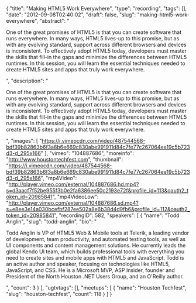 {
  "title": "Making HTML5 Work Everywhere",
  "type": "recording",
  "tags": [],
  "date": "2012-09-08T02:40:02",
  "draft": false,
  "slug": "making-html5-work-everywhere",
  "abstract": "<p>One of the great promises of HTML5 is that you can create software that runs everywhere. In many ways, HTML5 lives-up to this promise, but as with any evolving standard, support across different browsers and devices is inconsistent. To effectively adopt HTML5 today, developers must master the skills that fill-in the gaps and minimize the differences between HTML5 runtimes. In this session, you will learn the essential techniques needed to create HTML5 sites and apps that truly work everywhere.</p>",
  "description": "<p>One of the great promises of HTML5 is that you can create software that runs everywhere. In many ways, HTML5 lives-up to this promise, but as with any evolving standard, support across different browsers and devices is inconsistent. To effectively adopt HTML5 today, developers must master the skills that fill-in the gaps and minimize the differences between HTML5 runtimes. In this session, you will learn the essential techniques needed to create HTML5 sites and apps that truly work everywhere.</p>",
  "images": [
    "https://i.vimeocdn.com/video/487544568-bdf39b82863b6f3a8b6e669c830abe991911d84c7fe77c267064ee19c5b723d3-d_295x166"
  ],
  "vimeo": "104887686",
  "moreinfo": "http://www.houstontechfest.com",
  "thumbnail": "https://i.vimeocdn.com/video/487544568-bdf39b82863b6f3a8b6e669c830abe991911d84c7fe77c267064ee19c5b723d3-d_295x166",
  "mp4Video": "http://player.vimeo.com/external/104887686.hd.mp4?s=d3aacf7f52be955f3b0e2fa6386ee50c2193e72f&profile_id=113&oauth2_token_id=20985841",
  "mp4VideoLow": "http://player.vimeo.com/external/104887686.sd.mp4?s=e8ee3e14a030bcefbf287ee502a8e6b38d4d9fb6&profile_id=112&oauth2_token_id=20985841",
  "recordingID": 582,
  "speakers": [
    {
      "name": "Todd Anglin",
      "slug": "todd-anglin",
      "bio": "<p>Todd Anglin is VP of HTML5 Web & Mobile tools at Telerik, a leading vendor of development, team productivity, and automated testing tools, as well as UI components and content management solutions. He currently leads the global Kendo UI team, which builds professional tools with everything you need to create sites and mobile apps with HTML5 and JavaScript. Todd is an active author and speaker, focusing on technologies like HTML5, JavaScript, and CSS. He is a Microsoft MVP, ASP Insider, founder and President of the North Houston .NET Users Group, and an O'Reilly author.</p>",
      "count": 3
    }
  ],
  "ugtvtags": [],
  "meetups": [
    {
      "name": "Houston Techfest",
      "slug": "houston-techfest",
      "count": 118
    }
  ]
}
